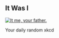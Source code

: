 ## It Was I
[![It me, your father.](https://imgs.xkcd.com/comics/it_was_i.png)](https://xkcd.com/1771/ "It me, your father.")

Your daily random xkcd
